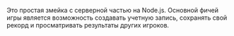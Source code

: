 Это простая змейка c серверной частью на Node.js. Основной фичей игры является возможность создавать учетную запись, сохранять свой рекорд и просматривать результаты других игроков.
